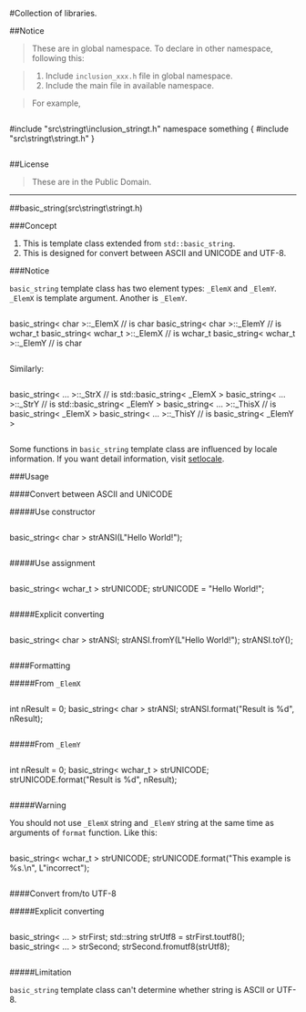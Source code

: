 
#Collection of libraries.

##Notice

> These are in global namespace. To declare in other namespace, following this:

>1. Include `inclusion_xxx.h` file in global namespace.
>2. Include the main file in available namespace.

> For example,

>```cpp
#include "src\\stringt\\inclusion_stringt.h"
namespace something
{
#include "src\\stringt\\stringt.h"
}
>```

##License

> These are in the Public Domain.



---

##basic_string(src\stringt\stringt.h)

###Concept

1. This is template class extended from `std::basic_string`.
2. This is designed for convert between ASCII and UNICODE and UTF-8.

###Notice

`basic_string` template class has two element types: `_ElemX` and `_ElemY`. `_ElemX` is template argument. Another is `_ElemY`.

>```cpp
basic_string< char >::_ElemX // is char
basic_string< char >::_ElemY // is wchar_t
basic_string< wchar_t >::_ElemX // is wchar_t
basic_string< wchar_t >::_ElemY // is char
>```

Similarly:

>```cpp
basic_string< ... >::_StrX // is std::basic_string< _ElemX >
basic_string< ... >::_StrY // is std::basic_string< _ElemY >
basic_string< ... >::_ThisX // is basic_string< _ElemX >
basic_string< ... >::_ThisY // is basic_string< _ElemY >
>```

Some functions in `basic_string` template class are influenced by locale information. If you want detail information, visit [setlocale](http://www.cplusplus.com/reference/clocale/setlocale/).

###Usage

####Convert between ASCII and UNICODE

#####Use constructor
>```cpp
basic_string< char > strANSI(L"Hello World!");
>```

#####Use assignment
>```cpp
basic_string< wchar_t > strUNICODE;
strUNICODE = "Hello World!";
>```

#####Explicit converting
>```cpp
basic_string< char > strANSI;
strANSI.fromY(L"Hello World!");
strANSI.toY();
>```

####Formatting

#####From `_ElemX`

>```cpp
int nResult = 0;
basic_string< char > strANSI;
strANSI.format("Result is %d", nResult);
>```

#####From `_ElemY`

>```cpp
int nResult = 0;
basic_string< wchar_t > strUNICODE;
strUNICODE.format("Result is %d", nResult);
>```

#####Warning

You should not use `_ElemX` string and `_ElemY` string at the same time as arguments of `format` function. Like this:

>```cpp
basic_string< wchar_t > strUNICODE;
strUNICODE.format("This example is %s.\n", L"incorrect");
>```

####Convert from/to UTF-8

#####Explicit converting

>```cpp
basic_string< ... > strFirst;
std::string strUtf8 = strFirst.toutf8();
basic_string< ... > strSecond;
strSecond.fromutf8(strUtf8);
>```

#####Limitation

`basic_string` template class can't determine whether string is ASCII or UTF-8.
